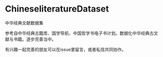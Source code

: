 # ChineseliteratureDataset
中华经典文献数据集

参考自中华经典古籍库、国学导航、中国哲学书电子书计划。数据化中华经典古文献与书籍。逐步完善当中。

有兴趣一起完善的朋友可以在issue里留言，或者私信共同协作。
